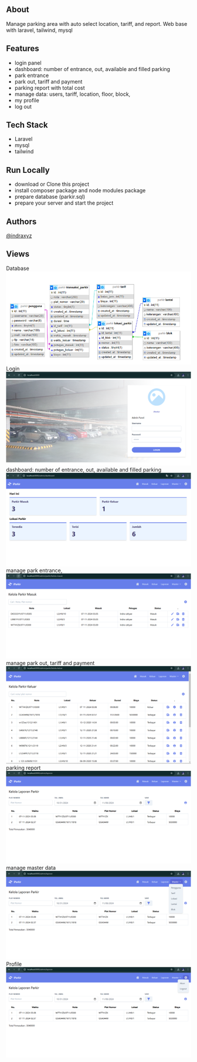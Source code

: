 ## About

Manage parking area with auto select location, tariff, and report. Web base with laravel, tailwind, mysql

## Features

-   login panel
-   dashboard: number of entrance, out, available and filled parking
-   park entrance
-   park out, tariff and payment
-   parking report with total cost
-   manage data: users, tariff, location, floor, block,
-   my profile
-   log out

## Tech Stack

-   Laravel
-   mysql
-   tailwind

## Run Locally

-   download or Clone this project
-   install composer package and node modules package
-   prepare database (parkir.sql)
-   prepare your server and start the project

## Authors

[@indraxyz](https://www.github.com/indraxyz)

## Views
Database
<img src="https://github.com/indraxyz/parkir/blob/main/screenshots/db.png">
Login
<img src="https://github.com/indraxyz/parkir/blob/main/screenshots/login.png">
dashboard: number of entrance, out, available and filled parking
<img src="https://github.com/indraxyz/parkir/blob/main/screenshots/dashboard.png">
manage park entrance, 
<img src="https://github.com/indraxyz/parkir/blob/main/screenshots/masuk.png">
manage park out, tariff and payment
<img src="https://github.com/indraxyz/parkir/blob/main/screenshots/keluar.png">
parking report
<img src="https://github.com/indraxyz/parkir/blob/main/screenshots/report.png">
manage master data
<img src="https://github.com/indraxyz/parkir/blob/main/screenshots/master-data.png">
Profile
<img src="https://github.com/indraxyz/parkir/blob/main/screenshots/myprofile-logout.png">
